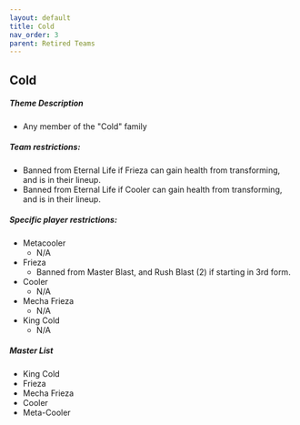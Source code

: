 ```yaml
---
layout: default
title: Cold
nav_order: 3
parent: Retired Teams
---
```

## Cold

##### Theme Description
- Any member of the "Cold" family

##### Team restrictions:
  - Banned from Eternal Life if Frieza can gain health from transforming, and is in their lineup.
  - Banned from Eternal Life if Cooler can gain health from transforming, and is in their lineup.

##### Specific player restrictions:

- Metacooler
  - N/A
- Frieza
  - Banned from Master Blast, and Rush Blast (2) if starting in 3rd form.
- Cooler
  - N/A
- Mecha Frieza
  - N/A
- King Cold
  - N/A
  
##### Master List
- King Cold
- Frieza
- Mecha Frieza
- Cooler
- Meta-Cooler